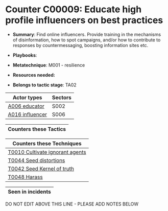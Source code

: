 # Counter C00009: Educate high profile influencers on best practices

* **Summary**: Find online influencers. Provide training in the mechanisms of disinformation, how to spot campaigns, and/or how to contribute to responses by countermessaging, boosting information sites etc. 

* **Playbooks**: 

* **Metatechnique**: M001 - resilience

* **Resources needed:** 

* **Belongs to tactic stage**: TA02


| Actor types | Sectors |
| ----------- | ------- |
| [A006 educator](../../generated_pages/actortypes/A006.md) | S002 |
| [A016 influencer](../../generated_pages/actortypes/A016.md) | S006 |



| Counters these Tactics |
| ---------------------- |



| Counters these Techniques |
| ------------------------- |
| [T0010 Cultivate ignorant agents](../../generated_pages/techniques/T0010.md) |
| [T0044 Seed distortions](../../generated_pages/techniques/T0044.md) |
| [T0042 Seed Kernel of truth](../../generated_pages/techniques/T0042.md) |
| [T0048 Harass](../../generated_pages/techniques/T0048.md) |



| Seen in incidents |
| ----------------- |


DO NOT EDIT ABOVE THIS LINE - PLEASE ADD NOTES BELOW